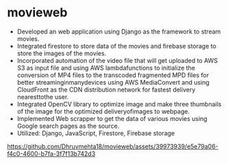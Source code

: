 # movieweb
- Developed an web application using Django as the framework to stream movies. 
- Integrated firestore to store data of the movies and firebase storage to store the images of the movies. 
- Incorporated automation of the video file that will get uploaded to AWS S3 as input file and using AWS lambdafunctions to initialize the conversion of MP4 files to the transcoded fragmented MPD files for better streaminginmanydevices using AWS MediaConvert and using CloudFront as the CDN distribution network for fastest delivery nearesttothe user. 
- Integrated OpenCV library to optimize image and make three thumbnails of the image for the optimized deliveryofimages to webpage.
- Implemented Web scrapper to get the data of various movies using Google search pages as the source.
-  Utilized: Django, JavaScript, Firestore, Firebase storage



https://github.com/Dhruvmehta18/movieweb/assets/39973939/e5e79a06-f4c0-4600-b7fa-3f7f13b742d3

